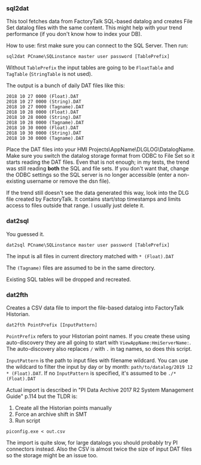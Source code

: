 ### sql2dat

This tool fetches data from FactoryTalk SQL-based datalog and creates File Set datalog files with the same content. This might help with your trend performance (if you don't know how to index your DB).

How to use: first make sure you can connect to the SQL Server. Then run:

```
sql2dat PCname\SQLinstance master user password [TablePrefix]
```

Without `TablePrefix` the input tables are going to be `FloatTable` and `TagTable` (`StringTable` is not used).

The output is a bunch of daily DAT files like this:

```
2018 10 27 0000 (Float).DAT
2018 10 27 0000 (String).DAT
2018 10 27 0000 (Tagname).DAT
2018 10 28 0000 (Float).DAT
2018 10 28 0000 (String).DAT
2018 10 28 0000 (Tagname).DAT
2018 10 30 0000 (Float).DAT
2018 10 30 0000 (String).DAT
2018 10 30 0000 (Tagname).DAT
```

Place the DAT files into your HMI Projects\AppName\DLGLOG\DatalogName. Make sure you switch the datalog storage format from ODBC to File Set so it starts reading the DAT files. Even that is not enough; in my tests, the trend was still reading **both** the SQL and file sets. If you don't want that, change the ODBC settings so the SQL server is no longer accessible (enter a non-existing username or remove the dsn file).

If the trend still doesn't see the data generated this way, look into the DLG file created by FactoryTalk. It contains start/stop timestamps and limits access to files outside that range. I usually just delete it.

### dat2sql

You guessed it.

```
dat2sql PCname\SQLinstance master user password [TablePrefix]
```

The input is all files in current directory matched with `* (Float).DAT`

The `(Tagname)` files are assumed to be in the same directory.

Existing SQL tables will be dropped and recreated.

### dat2fth

Creates a CSV data file to import the file-based datalog into FactoryTalk Historian.

```
dat2fth PointPrefix [InputPattern]
```

`PointPrefix` refers to your Historian point names. If you create these using auto-discovery they are all going to start with `ViewAppName:HmiServerName:`. The auto-discovery also replaces `/` with `.` in tag names, so does this script.

`InputPattern` is the path to input files with filename wildcard. You can use the wildcard to filter the input by day or by month: `path/to/datalog/2019 12 * (Float).DAT`. If no `InputPattern` is specified, it's assumed to be `./* (Float).DAT`

Actual import is described in "PI Data Archive 2017 R2 System Management Guide" p.114 but the TLDR is:

1. Create all the Historian points manually
2. Force an archive shift in SMT
3. Run script

```
piconfig.exe < out.csv
```

The import is quite slow, for large datalogs you should probably try PI connectors instead. Also the CSV is almost twice the size of input DAT files so the storage might be an issue too.